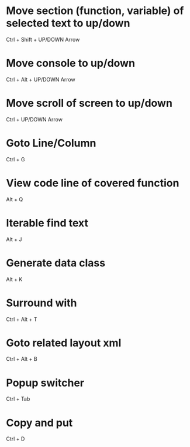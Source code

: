 # Move section (function, variable) of selected text to up/down 

Ctrl + Shift + UP/DOWN Arrow

# Move console to up/down

Ctrl + Alt + UP/DOWN Arrow

# Move scroll of screen to up/down

Ctrl + UP/DOWN Arrow

# Goto Line/Column

Ctrl + G

# View code line of covered function 

Alt + Q

# Iterable find text 

Alt + J

# Generate data class

Alt + K

# Surround with

Ctrl + Alt + T

# Goto related layout xml

Ctrl + Alt + B

# Popup switcher

Ctrl + Tab

# Copy and put

Ctrl + D
